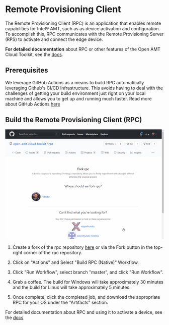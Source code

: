 # Remote Provisioning Client

The Remote Provisioning Client (RPC) is an application that enables remote capabilities for Intel® AMT, such as as device activation and configuration. To accomplish this, RPC communicates with the Remote Provisioning Server (RPS) to activate and connect the edge device.

**For detailed documentation** about RPC or other features of the Open AMT Cloud Toolkit, see the [docs](https://open-amt-cloud-toolkit.github.io/docs/).

## Prerequisites

We leverage GitHub Actions as a means to build RPC automatically leveraging Github's CI/CD Infrastructure. This avoids having to deal with the challenges of getting your build environment just right on your local machine and allows you to get up and running much faster. Read more about GitHub Actions [here](https://github.blog/2019-08-08-github-actions-now-supports-ci-cd/#:~:text=GitHub%20Actions%20is%20an%20API,every%20step%20along%20the%20way.)

## Build the Remote Provisioning Client (RPC)

<p align="center">
<img src="assets/animations/forkandbuild.gif" width="650"  />
</p>

1. Create a fork of the rpc repository [here](https://github.com/open-amt-cloud-toolkit/rpc/fork) or via the Fork button in the top-right corner of the rpc repository.

2. Click on "Actions" and Select "Build RPC (Native)" Workflow.

3. Click "Run Workflow", select branch "master", and click "Run Workflow".

4. Grab a coffee. The build for Windows will take approximately 30 minutes and the build for Linux will take approximately 5 minutes.

5. Once complete, click the completed job, and download the appropriate RPC for your OS under the "Artifacts" section.

For detailed documentation about RPC and using it to activate a device, see the [docs](https://open-amt-cloud-toolkit.github.io/docs/)
